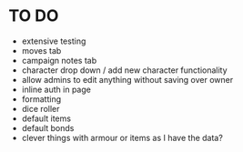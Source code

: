 # TO DO
- extensive testing
- moves tab
- campaign notes tab
- character drop down / add new character functionality
- allow admins to edit anything without saving over owner
- inline auth in page
- formatting
- dice roller
- default items
- default bonds
- clever things with armour or items as I have the data?
